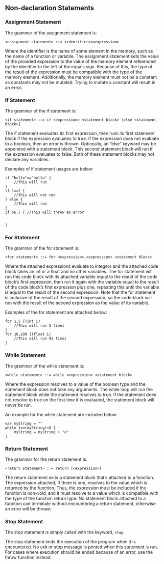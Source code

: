 ## Non-declaration Statements


### Assignment Statement

The grammar of the assignment statement is:


```
<assignment statement> ::= <identifier>=<expression>
```


Where the identifier is the name of some element in the memory, such as the name of a function or variable. The assignment statement sets the value of the provided expression to the value of the memory element referenced by the identifier to the left of the equals sign. Because of this, the type of the result of the expression must be compatible with the type of the memory element. Additionally, the memory element must not be a constant as constants may not be mutated. Trying to mutate a constant will result in an error.


### If Statement

The grammar of the if statement is: 


```
<if statement> ::= if <expression> <statement block> [else <statement block>]
```


The if statement evaluates its first expression, then runs its first statement block if the expression evaluates to true. If the expression does not evaluate to a boolean, then an error is thrown. Optionally, an “else” keyword may be appended with a statement block. This second statement block will run if the expression evaluates to false. Both of these statement blocks may not declare any variables.

Examples of if statement usages are below:


```
if "hello"=="hello" {
	//This will run
}
if 1==2 {
	//This will not run
} else {
	//This will run
}
if 56.7 { //This will throw an error


}
```



### For Statement

The grammar of the for statement is:


```
<for statement> ::= for <expression>,<expression> <statement block>
```


Where the attached expressions evaluate to integers and the attached code block takes an int or a float and no other variables. The for statement will run this code block with its attached variable equal to the result of the code block’s first expression, then run it again with the variable equal to the result of the code block’s first expression plus one, repeating this until the variable is equal to the result of the second expression. Note that the for statement is inclusive of the result of the second expression, so the code block will run with the result of the second expression as the value of its variable. 

Examples of the for statement are attached below:


```
for 1,5 {(int i)
	//This will run 5 times
}
for 10,100 {(float i)
	//This will run 91 times
}
```

### While Statement

The grammar of the while statement is:

```
<while statement> ::= while <expression> <statement block>
```
Where the expression resolves to a value of the boolean type and the statement block does not take any arguments. The while loop will run the statement block while the statement resolves to true. If the statement does not resolve to true on the first time it is evaluated, the statement block will never be run. 

An example for the while statement are included below:

```
var myString = ""
while len(myString)<5 {
    myString = myString + "e"
}
```


### Return Statement

The grammar for the return statement is:

`<return statement> ::= return [<expression>]` 


The return statement exits a statement block that’s attached to a function. The expression attached, if there is one, resolves to the value which is returned by the function. Thus, the expression must be included if the function is non-void, and it must resolve to a value which is compatible with the type of the function return type. No statement block attached to a function can terminate without encountering a return statement, otherwise an error will be thrown.


### Stop Statement

The stop statement is simply called with the keyword, `stop`

The stop statement ends the execution of the program when it is encountered. No exit or stop message is printed when this statement is run. For cases where execution should be ended because of an error, use the throw function instead.


